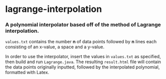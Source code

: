 # lagrange-interpolation

### A polynomial interpolator based off of the method of Lagrange interpolation.

`values.txt` contains the number **n** of data points followed by **n** lines each consisting of an x-value, a space and a y-value.

In order to use the interpolator, insert the values in `values.txt` as specified, then build and run `Lagrange.java`. The resulting `result.html` file will contain the data points originally inputted, followed by the interpolated polynomial, formatted with Latex.